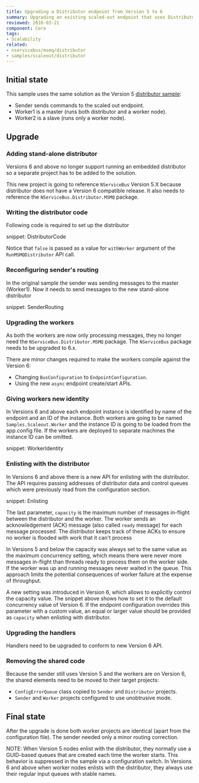 ```yaml
---
title: Upgrading a Distributor endpoint from Version 5 to 6
summary: Upgrading an existing scaled-out endpoint that uses Distributor to version 6 of NServiceBus
reviewed: 2016-03-21
component: Core
tags:
- Scalability
related:
- nservicebus/msmq/distributor
- samples/scaleout/distributor
---
```


## Initial state

This sample uses the same solution as the Version 5 [distributor sample](/samples/scaleout/distributor):

 * Sender sends commands to the scaled out endpoint.
 * Worker1 is a master (runs both distributor and a worker node).
 * Worker2 is a slave (runs only a worker node).


## Upgrade


### Adding stand-alone distributor

Versions 6 and above no longer support running an embedded distributor so a separate project has to be added to the solution.

This new project is going to reference `NServiceBus` Version 5.X because distributor does not have a Version 6 compatible release. It also needs to reference the `NServiceBus.Distributor.MSMQ` package.


### Writing the distributor code

Following code is required to set up the distributor

snippet: DistributorCode

Notice that `false` is passed as a value for `withWorker` argument of the `RunMSMQDistributor` API call.


### Reconfiguring sender's routing

In the original sample the sender was sending messages to the master (Worker1). Now it needs to send messages to the new stand-alone distributor

snippet: SenderRouting


### Upgrading the workers

As both the workers are now only processing messages, they no longer need the `NServiceBus.Distributor.MSMQ` package. The `NServiceBus` package needs to be upgraded to 6.x.

There are minor changes required to make the workers compile against the Version 6:

 * Changing `BusConfiguration` to `EndpointConfiguration`.
 * Using the new `async` endpoint create/start APIs.


### Giving workers new identity

In Versions 6 and above each endpoint instance is identified by name of the endpoint and an ID of the instance. Both workers are going to be named `Samples.Scaleout.Worker` and the instance ID is going to be loaded from the app.config file. If the workers are deployed to separate machines the instance ID can be omitted.

snippet: WorkerIdentity


### Enlisting with the distributor

In Versions 6 and above there is a new API for enlisting with the distributor. The API requires passing addresses of distributor data and control queues which were previously read from the configuration section.

snippet: Enlisting

The last parameter, `capacity` is the maximum number of messages in-flight between the distributor and the worker. The worker sends an acknowledgement (ACK) message (also called `ready` message) for each message processed. The distributor keeps track of these ACKs to ensure no worker is flooded with work that it can't process

In Versions 5 and below the capacity was always set to the same value as the maximum concurrency setting, which means there were never more messages in-flight than threads ready to process them on the worker side. If the worker was up and running messages never waited in the queue. This approach limits the potential consequences of worker failure at the expense of throughput.

A new setting was introduced in Version 6, which allows to explicitly control the capacity value. The snippet above shows how to set it to the default concurrency value of Version 6. If the endpoint configuration overrides this parameter with a custom value, an equal or larger value should be provided as `capacity` when enlisting with distributor.

### Upgrading the handlers

Handlers need to be upgraded to conform to new Version 6 API.


### Removing the shared code

Because the sender still uses Version 5 and the workers are on Version 6, the shared elements need to be moved to their target projects:

 * `ConfigErrorQueue` class copied to `Sender` and `Distributor` projects.
 * `Sender` and `Worker` projects configured to use unobtrusive mode.


## Final state

After the upgrade is done both worker projects are identical (apart from the configuration file). The sender needed only a minor routing correction.

NOTE: When Version 5 nodes enlist with the distributor, they normally use a GUID-based queues that are created each time the worker starts. This behavior is suppressed in the sample via a configuration switch. In Versions 6 and above when worker nodes enlists with the distributor, they always use their regular input queues with stable names. 
